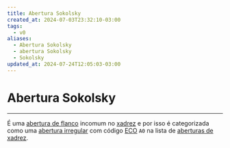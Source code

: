 ```yaml
---
title: Abertura Sokolsky
created_at: 2024-07-03T23:32:10-03:00
tags:
  - v0
aliases:
  - Abertura Sokolsky
  - abertura Sokolsky
  - Sokolsky
updated_at: 2024-07-24T12:05:03-03:00
---
```

# Abertura Sokolsky
----

É uma [abertura de flanco](_draft/2024/07/2024-07-06-Aberturas_de_flanco.md) incomum no [xadrez](../../../sementes/2024/07/2024-07-06-Xadrez.md) e por isso é categorizada como uma [abertura irregular](../../../sementes/2024/07/2024-07-06-Aberturas_irregulares.md) com código [ECO](../../../sementes/2024/07/2024-07-07-Encyclopaedia_of_Chess_Openings.md) `A0` na lista de [aberturas de xadrez](_draft/2024/07/2024-07-06-Aberturas_de_xadrez.md).